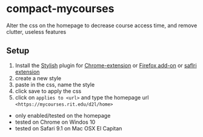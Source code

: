 # compact-mycourses
Alter the css on the homepage to decrease course access time, and remove clutter, useless features

## Setup
1. Install the [Stylish](https://userstyles.org/) plugin for [Chrome-extension](https://chrome.google.com/webstore/detail/fjnbnpbmkenffdnngjfgmeleoegfcffe) or [Firefox add-on](https://addons.mozilla.org/en-US/firefox/addon/stylish/?src=external-userstyleshome) or [saflri extension](http://sobolev.us/stylish/)
2. create a new style
3. paste in the css, name the style
4. click save to apply the css
5. click on `applies to <url>` and type the homepage url `<https://mycourses.rit.edu/d2l/home>`

 - only enabled/tested on the homepage
 - tested on Chrome on Windos 10
 - tested on Safari 9.1 on Mac OSX El Capitan

